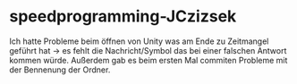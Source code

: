 # speedprogramming-JCzizsek

Ich hatte Probleme beim öffnen von Unity was am Ende zu Zeitmangel geführt hat -> es fehlt die Nachricht/Symbol das bei einer falschen Antwort kommen würde.
Außerdem gab es beim ersten Mal commiten Probleme mit der Bennenung der Ordner.
